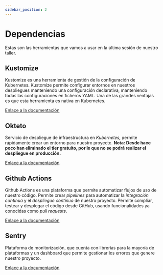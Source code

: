 ```yaml
---
sidebar_position: 2
---
```


# Dependencias

Estas son las herramientas que vamos a usar en la última sesión de nuestro taller.

## Kustomize

Kustomize es una herramienta de gestión de la configuración de Kubernetes. Kustomize permite configurar entornos en nuestros despliegues manteniendo una configuración declarativa, manteniendo todas las configuraciones en ficheros YAML. Una de las grandes ventajas es que esta herramienta es nativa en Kubernetes.

[Enlace a la documentación](https://kustomize.io)

## Okteto

Servicio de despliegue de infraestructura en *Kubernetes*, permite rápidamente crear un entorno para nuestro proyecto. **Nota: Desde hace poco han eliminado el tier gratuito, por lo que no se podrá realizar el despliegue en producción.**

[Enlace a la documentación](https://www.okteto.com)

## Github Actions

Github Actions es una plataforma que permite automatizar flujos de uso de nuestro código. Permite crear *pipelines* para automatizar la *integración continua* y el *despliegue continuo* de nuestro proyecto. Permite compliar, testear y desplegar el código desde GitHub, usando funcionalidades ya conocidas como *pull requests*.

[Enlace a la documentación](https://github.com/features/actions)

## Sentry

Plataforma de monitorización, que cuenta con librerías para la mayoría de plataformas y un dashboard que permite gestionar los errores que genere nuestro proyecto.

[Enlace a la documentación](https://sentry.io/welcome/)

